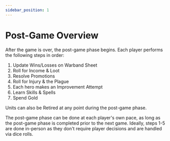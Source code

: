 ```yaml
---
sidebar_position: 1
---
```

# Post-Game Overview

After the game is over, the post-game phase begins. Each player performs the following steps in order:

1. Update Wins/Losses on Warband Sheet
2. Roll for Income & Loot
3. Resolve Promotions
4. Roll for Injury & the Plague
5. Each hero makes an Improvement Attempt
6. Learn Skills & Spells
7. Spend Gold

Units can also be Retired at any point during the post-game phase.

The post-game phase can be done at each player's own pace, as long as the post-game phase is completed prior to the next game. Ideally, steps 1-5 are done in-person as they don't require player decisions and are handled via dice rolls.

